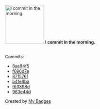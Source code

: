 <img src="https://github.com/my-badges/my-badges/blob/master/src/all-badges/time-of-commit/morning-commits.png?raw=true" alt="I commit in the morning." title="I commit in the morning." width="128">
<strong>I commit in the morning.</strong>
<br><br>

Commits:

- <a href="https://github.com/joshgrib/bn-playground/commit/8aa84f5010ed42fa3c09b648190fcbd4779aed0e">8aa84f5</a>
- <a href="https://github.com/joshgrib/mealplan-datavis/commit/f696d7e315ab1cc000c0ae7fe68c189493691726">f696d7e</a>
- <a href="https://github.com/joshgrib/mealplan-datavis/commit/87157615326641152f2d176ce8eecf746be0beed">8715761</a>
- <a href="https://github.com/joshgrib/2016F-coursework/commit/b4fe8ba35eb61d92df2a3a77e3c439be3319b6ae">b4fe8ba</a>
- <a href="https://github.com/joshgrib/2016F-coursework/commit/9f0898d1f964dfe465b718301ee3079391929447">9f0898d</a>
- <a href="https://github.com/joshgrib/2016A-coursework/commit/963e44db7cfe7b261914a4845e8d53ee2d27281d">963e44d</a>


Created by <a href="https://github.com/my-badges/my-badges">My Badges</a>